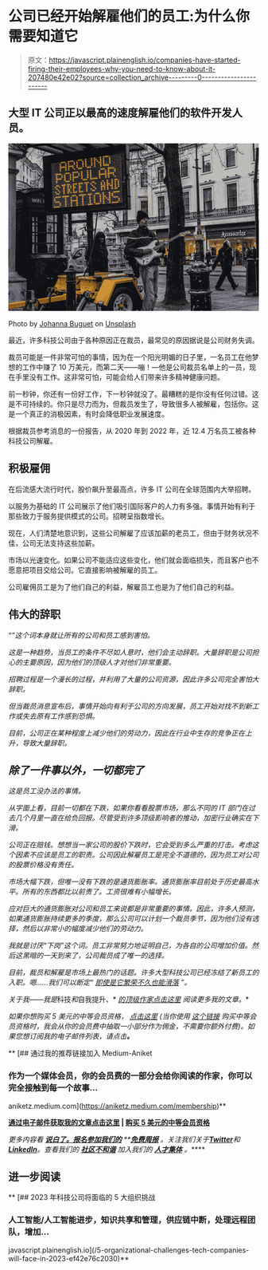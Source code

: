 # 公司已经开始解雇他们的员工:为什么你需要知道它

> 原文：<https://javascript.plainenglish.io/companies-have-started-firing-their-employees-why-you-need-to-know-about-it-207480e42e02?source=collection_archive---------0----------------------->

## 大型 IT 公司正以最高的速度解雇他们的软件开发人员。

![](img/239a508aad41a7d41b05d1f22aa5b26e.png)

Photo by [Johanna Buguet](https://unsplash.com/@johannabuguet?utm_source=unsplash&utm_medium=referral&utm_content=creditCopyText) on [Unsplash](https://unsplash.com/s/photos/popular?utm_source=unsplash&utm_medium=referral&utm_content=creditCopyText)

最近，许多科技公司由于各种原因正在裁员，最常见的原因据说是公司财务失调。

裁员可能是一件非常可怕的事情，因为在一个阳光明媚的日子里，一名员工在他梦想的工作中赚了 10 万美元，而第二天——嘣！—他是公司裁员名单上的一员，现在手里没有工作。这非常可怕，可能会给人们带来许多精神健康问题。

前一秒钟，你还有一份好工作，下一秒钟就没了。最糟糕的是你没有任何过错。这是不可持续的。你只是尽力而为，但裁员发生了，导致很多人被解雇，包括你。这是一个真正的消极因素，有时会降低职业发展速度。

根据裁员参考消息的一份报告，从 2020 年到 2022 年，近 12.4 万名员工被各种科技公司解雇。

## 积极雇佣

在后流感大流行时代，股价飙升至最高点，许多 IT 公司在全球范围内大举招聘。

以服务为基础的 IT 公司展示了他们吸引国际客户的人力有多强。事情开始有利于那些致力于服务提供模式的公司。招聘呈指数增长。

现在，人们清楚地意识到，这些公司解雇了应该加薪的老员工，但由于财务状况不佳，公司无法支持这些加薪。

市场以光速变化。如果公司不能适应这些变化，他们就会面临损失，而且客户也不愿意把项目交给公司。它直接影响被解雇的员工。

公司雇佣员工是为了他们自己的利益，解雇员工也是为了他们自己的利益。

## 伟大的辞职

“[](/great-resignation-has-already-begun-and-all-programmers-must-stay-alert-db5216c83db2)*”这个词本身就让所有的公司和员工感到害怕。*

*这是一种趋势，当员工的条件不尽如人意时，他们会主动辞职。大量辞职是公司担心的主要原因，因为他们的顶级人才对他们非常重要。*

*招聘过程是一个漫长的过程，并利用了大量的公司资源，因此许多公司完全害怕大辞职。*

*但当裁员消息宣布后，事情开始向有利于公司的方向发展，员工开始对找不到新工作或失去原有工作感到恐惧。*

*目前，公司正在某种程度上减少他们的劳动力，因此在行业中生存的竞争正在上升，导致大量辞职。*

## *除了一件事以外，一切都完了*

*这是员工没办法的事情。*

*从字面上看，目前一切都在下跌，如果你看看股票市场，那么不同的 IT 部门在过去几个月里一直在给负回报。尽管受到许多顶级影响者的推动，加密行业确实在下滑。*

*公司正在赔钱。想想当一家公司的股价下跌时，它会受到多么严重的打击。考虑这个因素不应该是员工的职责。公司因此解雇员工是完全不道德的，因为员工对公司的股票价格没有责任。*

*市场大幅下跌，但唯一没有下跌的是通货膨胀率。通货膨胀率目前处于历史最高水平。所有的东西都比以前贵了。工资很难有小幅增长。*

*应对巨大的通货膨胀对公司和员工来说都是非常重要的事情。因此，许多人预测，如果通货膨胀持续更多的季度，那么公司可以计划一个裁员季节，因为他们没有选择，然后以非常小的幅度减少他们的劳动力。*

*我就是讨厌“下岗”这个词。员工非常努力地证明自己，为各自的公司增加价值。然后这黑暗的一天到来了，公司裁员成了唯一的选择。*

*目前，裁员和解雇是市场上最热门的话题。许多大型科技公司已经冻结了新员工的入职。嗯……我们可以断定“ [*即使是它繁荣不久也能滑落*](/3-reasons-why-it-boom-may-slide-soon-ca51d4a0af59) ”。*

*关于我——我是*科技*和*自我提升、* [*的顶级作家点击这里*](https://aniketz.medium.com/) *阅读更多我的文章。**

*如果你想购买 5 美元的中等会员资格， [*点击这里*](https://aniketz.medium.com/membership) (当你使用 [*这个链接*](https://aniketz.medium.com/membership) 购买中等会员资格时，我会从你的会员费中抽取一小部分作为佣金，不需要你额外付费)。如果您想订阅我的电子邮件列表，请点击[](https://aniketz.medium.com/subscribe)**。***

**[](https://aniketz.medium.com/membership) [## 通过我的推荐链接加入 Medium-Aniket

### 作为一个媒体会员，你的会员费的一部分会给你阅读的作家，你可以完全接触到每一个故事…

aniketz.medium.com](https://aniketz.medium.com/membership)** 

**[**通过电子邮件获取我的文章点击这里**](https://aniketz.medium.com/subscribe) **|** [**购买 5 美元的中等会员资格**](https://aniketz.medium.com/membership)**

***更多内容看* [***说白了。报名参加我们的***](https://plainenglish.io/) **[***免费周报***](http://newsletter.plainenglish.io/) *。关注我们关于*[***Twitter***](https://twitter.com/inPlainEngHQ)*和*[***LinkedIn***](https://www.linkedin.com/company/inplainenglish/)*。查看我们的* [***社区不和谐***](https://discord.gg/GtDtUAvyhW) *加入我们的* [***人才集体***](https://inplainenglish.pallet.com/talent/welcome) *。*****

## **进一步阅读**

**[](/5-organizational-challenges-tech-companies-will-face-in-2023-ef42e76c2030) [## 2023 年科技公司将面临的 5 大组织挑战

### 人工智能/人工智能进步，知识共享和管理，供应链中断，处理远程团队，增加…

javascript.plainenglish.io](/5-organizational-challenges-tech-companies-will-face-in-2023-ef42e76c2030)**
